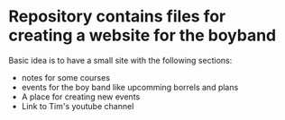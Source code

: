 # Repository contains files for creating a website for the boyband
Basic idea is to have a small site with the following sections:
- notes for some courses
- events for the boy band like upcomming borrels and plans
- A place for creating new events
- Link to Tim's youtube channel